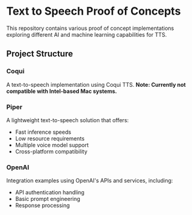# Text to Speech Proof of Concepts

This repository contains various proof of concept implementations exploring different AI and machine learning capabilities for TTS.

## Project Structure

### Coqui
A text-to-speech implementation using Coqui TTS. 
**Note: Currently not compatible with Intel-based Mac systems.**

### Piper
A lightweight text-to-speech solution that offers:
- Fast inference speeds
- Low resource requirements
- Multiple voice model support
- Cross-platform compatibility

### OpenAI
Integration examples using OpenAI's APIs and services, including:
- API authentication handling
- Basic prompt engineering
- Response processing
